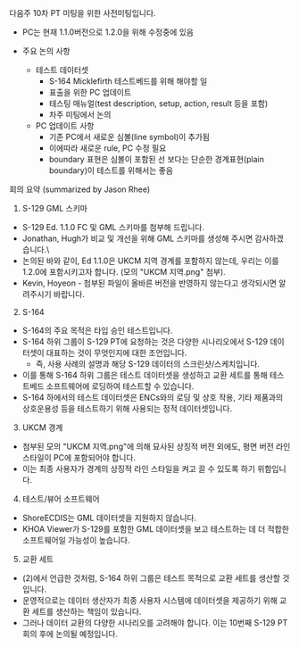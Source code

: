 다음주 10차 PT 미팅을 위한 사전미팅입니다.

- PC는 현재 1.1.0버전으로 1.2.0을 위해 수정중에 있음

- 주요 논의 사항
	- 테스트 데이터셋
		- S-164 Micklefirth 테스트베드를 위해 해야할 일
		- 표출을 위한 PC 업데이트
		- 테스팅 매뉴얼(test description, setup, action, result 등을 포함)
		- 차주 미팅에서 논의
	- PC 업데이트 사항
		- 기존 PC에서 새로운 심볼(line symbol)이 추가됨
		- 이에따라 새로운 rule, PC 수정 필요
		- boundary 표현은 심볼이 포함된 선 보다는 단순한 경계표현(plain boundary)이 테스트를 위해서는 좋음

회의 요약 (summarized by Jason Rhee)

1. S-129 GML 스키마
- S-129 Ed. 1.1.0 FC 및 GML 스키마를 첨부해 드립니다.
- Jonathan, Hugh가 비교 및 개선을 위해 GML 스키마를 생성해 주시면 감사하겠습니다.\
- 논의된 바와 같이, Ed 1.1.0은 UKCM 지역 경계를 포함하지 않는데, 우리는 이를 1.2.0에 포함시키고자 합니다. (모의 "UKCM 지역.png" 첨부).
- Kevin, Hoyeon - 첨부된 파일이 올바른 버전을 반영하지 않는다고 생각되시면 알려주시기 바랍니다.

2. S-164
- S-164의 주요 목적은 타입 승인 테스트입니다.
- S-164 하위 그룹이 S-129 PT에 요청하는 것은 다양한 시나리오에서 S-129 데이터셋이 대표하는 것이 무엇인지에 대한 조언입니다.
	- 즉, 사용 사례의 설명과 해당 S-129 데이터의 스크린샷/스케치입니다.
- 이를 통해 S-164 하위 그룹은 테스트 데이터셋을 생성하고 교환 세트를 통해 테스트베드 소프트웨어에 로딩하여 테스트할 수 있습니다.
- S-164 하에서의 테스트 데이터셋은 ENCs와의 로딩 및 상호 작용, 기타 제품과의 상호운용성 등을 테스트하기 위해 사용되는 정적 데이터셋입니다.

3. UKCM 경계
- 첨부된 모의 "UKCM 지역.png"에 의해 묘사된 상징적 버전 외에도, 평면 버전 라인 스타일이 PC에 포함되어야 합니다.
- 이는 최종 사용자가 경계의 상징적 라인 스타일을 켜고 끌 수 있도록 하기 위함입니다.

4. 테스트/뷰어 소프트웨어
- ShoreECDIS는 GML 데이터셋을 지원하지 않습니다.
- KHOA Viewer가 S-129를 포함한 GML 데이터셋을 보고 테스트하는 데 더 적합한 소프트웨어일 가능성이 높습니다.

5. 교환 세트
- (2)에서 언급한 것처럼, S-164 하위 그룹은 테스트 목적으로 교환 세트를 생산할 것입니다.
- 운영적으로는 데이터 생산자가 최종 사용자 시스템에 데이터셋을 제공하기 위해 교환 세트를 생산하는 책임이 있습니다.
- 그러나 데이터 교환의 다양한 시나리오를 고려해야 합니다. 이는 10번째 S-129 PT 회의 후에 논의될 예정입니다.